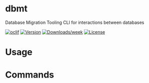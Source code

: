 dbmt
====

Database Migration Tooling CLI for interactions between databases

[![oclif](https://img.shields.io/badge/cli-oclif-brightgreen.svg)](https://oclif.io)
[![Version](https://img.shields.io/npm/v/dbmt.svg)](https://npmjs.org/package/dbmt)
[![Downloads/week](https://img.shields.io/npm/dw/dbmt.svg)](https://npmjs.org/package/dbmt)
[![License](https://img.shields.io/npm/l/dbmt.svg)](https://github.com/https://github.com/rodrigorhas/dbmt-cli/https://github.com/rodrigorhas/dbmt-cli/blob/master/package.json)

<!-- toc -->
# Usage
<!-- usage -->
# Commands
<!-- commands -->
